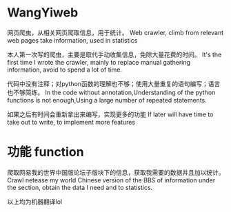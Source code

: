 # WangYiweb
网页爬虫，从相关网页爬取信息，用于统计。
Web crawler, climb from relevant web pages take information, used in statistics

本人第一次写的爬虫，主要是取代手动收集信息，免除大量花费的时间。
It's the first time I wrote the crawler, mainly to replace manual gathering information, avoid to spend a lot of time.

代码中没有注释；对python函数的理解也不够；使用大量重复的语句编写；语言也不够简练。
In the code without annotation,Understanding of the python functions is not enough,Using a large number of repeated statements.

如果之后有时间会重新拿出来编写，实现更多的功能
If later will have time to take out to write, to implement more features

# 功能 function
爬取网易我的世界中国版论坛子版块下的信息，获取我需要的数据并且加以统计。
Crawl netease my world Chinese version of the BBS of information under the section, obtain the data I need and to statistics.


以上均为机器翻译lol
